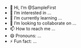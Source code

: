 - 👋 Hi, I’m @SampleFirst
- 👀 I’m interested in ...
- 🌱 I’m currently learning ...
- 💞️ I’m looking to collaborate on ...
- 📫 How to reach me ...
- 😄 Pronouns: ...
- ⚡ Fun fact: ...

<!---
SampleFirst/SampleFirst is a ✨ special ✨ repository because its `README.md` (this file) appears on your GitHub profile.
You can click the Preview link to take a look at your changes.
--->
